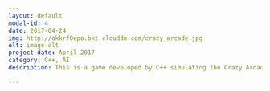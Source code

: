 ```yaml
---
layout: default
modal-id: 4
date: 2017-04-24
img: http://okkrf0epo.bkt.clouddn.com/crazy_arcade.jpg
alt: image-alt
project-date: April 2017
category: C++, AI
description: This is a game developed by C++ simulating the Crazy Arcade. This game has three modes and two NPC. Player can put bomb to go ahead. <a href="https://github.com/yehan-xiao/UNNC-EVENT">Click to See More</a>.

---
```

